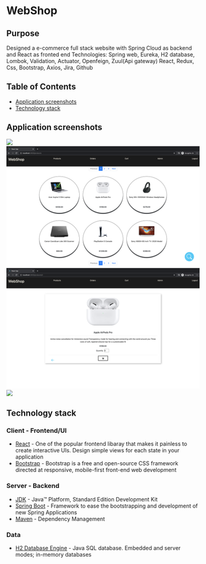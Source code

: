 # WebShop
## Purpose
Designed a e-commerce full stack website with Spring Cloud as backend and React as fronted end
Technologies: Spring web, Eureka, H2 database, Lombok, Validation, Actuator, Openfeign, Zuul(Api gateway)
React, Redux, Css, Bootstrap, Axios, Jira, Github

## Table of Contents
- [Application screenshots](#application-screenshots)
- [Technology stack](#technology-stack)

## Application screenshots
<img src="resources\Landing.png"/>
<img src="resources\ProductPage.png"/>
<img src="resources\ProductItemPage.png"/>
<img src="resources\Cart.png"/>

## Technology stack

### Client - Frontend/UI
* [React](https://reactjs.org/) - One of the popular frontend libaray that makes it painless to create interactive UIs. Design simple views for each state in your application
* [Bootstrap](https://react-bootstrap.github.io/) - Bootstrap is a free and open-source CSS framework directed at responsive, mobile-first front-end web development


### Server - Backend

* 	[JDK](http://www.oracle.com/technetwork/java/javase/downloads/jdk8-downloads-2133151.html) - Java™ Platform, Standard Edition Development Kit
* 	[Spring Boot](https://spring.io/projects/spring-boot) - Framework to ease the bootstrapping and development of new Spring Applications
* 	[Maven](https://maven.apache.org/) - Dependency Management

### Data
* 	[H2 Database Engine](https://www.h2database.com/html/main.html) - Java SQL database. Embedded and server modes; in-memory databases
